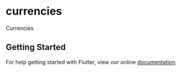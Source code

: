 # currencies

Currencies

## Getting Started

For help getting started with Flutter, view our online
[documentation](http://flutter.io/).
